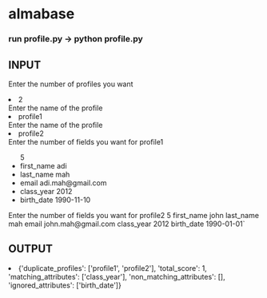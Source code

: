 # almabase
### run profile.py -> python profile.py

## INPUT
Enter the number of profiles you want
<li>2</li>
Enter the name of the profile
<li>profile1</li>
Enter the name of the profile
<li>profile2</li>
Enter the number of fields you want for profile1
<ul>5
<li>first_name adi</li>
<li>last_name mah</li>
<li>email adi.mah@gmail.com</li>
<li>class_year 2012</li>
<li>birth_date 1990-11-10</li>
</ul>
Enter the number of fields you want for profile2
5
first_name john
last_name mah
email john.mah@gmail.com
class_year 2012
birth_date 1990-01-01`

## OUTPUT
<li>
{'duplicate_profiles': ['profile1', 'profile2'], 'total_score': 1, 'matching_attributes': ['class_year'], 'non_matching_attributes': [], 'ignored_attributes': ['birth_date']}
</li>
